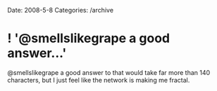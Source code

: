 Date: 2008-5-8
Categories: /archive

# ! '@smellslikegrape a good answer...'

@smellslikegrape a good answer to that would take far more than 140 characters, but I just feel like the network is making me fractal.
